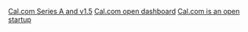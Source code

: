 [Cal.com Series A and v1.5](https://cal.com/blog/cal-v-1-5)
[Cal.com open dashboard](https://cal.com/open)
[Cal.com is an open startup](https://cal.com/blog/open-startup)